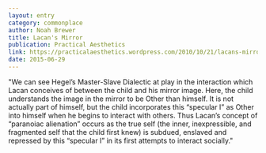 ```yaml
---
layout: entry
category: commonplace
author: Noah Brewer
title: Lacan's Mirror
publication: Practical Aesthetics
link: https://practicalaesthetics.wordpress.com/2010/10/21/lacans-mirror-letter/
date: 2015-06-29
---
```


"We can see Hegel’s Master-Slave Dialectic at play in the interaction which Lacan conceives of between the child and his mirror image. Here, the child understands the image in the mirror to be Other than himself. It is not actually part of himself, but the child incorporates this “specular I” as Other into himself when he begins to interact with others. Thus Lacan’s concept of “paranoiac alienation” occurs as the true self (the inner, inexpressible, and fragmented self that the child first knew) is subdued, enslaved and repressed by this “specular I” in its first attempts to interact socially."

 
